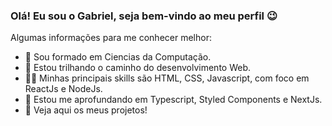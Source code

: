 ### Olá! Eu sou o Gabriel, seja bem-vindo ao meu perfil 😉

Algumas informações para me conhecer melhor:

- 🔭 Sou formado em Ciencias da Computação.
- 🌱 Estou trilhando o caminho do desenvolvimento Web.
- 👨‍💻 Minhas principais skills são HTML, CSS, Javascript, com foco em ReactJs e NodeJs.
- 🎢 Estou me aprofundando em Typescript, Styled Components e NextJs.
- 👀 Veja aqui os meus projetos!


